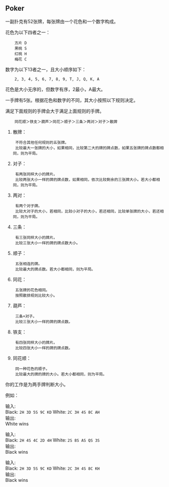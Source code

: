 Poker  
---------  
一副扑克有52张牌，每张牌由一个花色和一个数字构成。    

花色为以下四者之一：   
        
        方片 D   
        黑桃 S  
        红桃 H  
        梅花 C  

数字为以下13者之一，且大小顺序如下：  

        2, 3, 4, 5, 6, 7, 8, 9, T, J, Q, K, A  

花色是大小无序的，但数字有序，2最小，A最大。  

一手牌有5张。根据花色和数字的不同，其大小按照以下规则决定。  

满足下面规则的手牌会大于满足上面规则的手牌。  

        同花顺＞铁支＞葫芦＞同花＞顺子＞三条＞两对＞对子＞散牌  

1. 散牌：  

        不符合其他任何规则的五张牌。  
        比较最大一张牌的大小，如果相同，比较第二大的牌的牌点数，如果五张牌的牌点数都相同，则为平局。  

1. 对子：  
        
        有两张同样大小的牌片。  
        比较两张大小一样的牌的牌点数，如果相同，依次比较剩余的三张牌大小。若大小都相同，则为平局。  

1. 两对：  
        
        有两个对子牌。  
        比较大对子的大小，若相同，比较小对子的大小，若还相同，比较单张牌的大小，若还相同，则为平局。  

1. 三条：  
        
        有三张同样大小的牌片。  
        比较三张大小一样的牌的牌点数大小。  

1. 顺子：  
        
        五张相连的牌。  
        比较最大的牌点数。若大小都相同，则为平局。  

1. 同花：  
        
        五张牌的花色相同。  
        按照散排规则比较大小。  

1. 葫芦：  
        
        三条+对子。  
        比较三张大小一样的牌的牌点数。  

1. 铁支：  
        
        有四张同样大小的牌片。  
        比较四张大小一样的牌的牌点数。  

1. 同花顺：  
        
        同一种花色的顺子。  
        比较最大的牌的牌的大小。若大小都相同，则为平局。  
        

你的工作是为两手牌判断大小。  

例如：  

输入:   
Black: `2H 3D 5S 9C KD` White: `2C 3H 4S 8C AH`  
输出:   
White wins  

输入:   
Black: `2H 4S 4C 2D 4H` White: `2S 8S AS QS 3S`  
输出:   
Black wins  

输入:   
Black: `2H 3D 5S 9C KD` White: `2C 3H 4S 8C KH`  
输出:   
Black wins  
